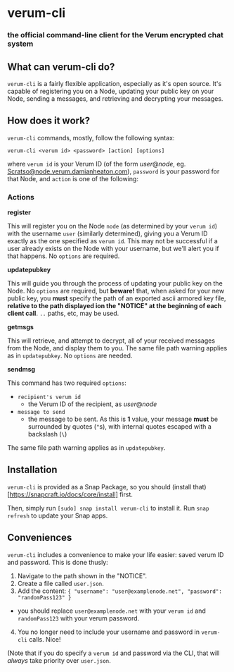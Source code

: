 # verum-cli
### the official command-line client for the Verum encrypted chat system

## What can verum-cli do?
`verum-cli` is a fairly flexible application, especially as it's open source. It's capable of registering you on a Node, updating your public key on your Node, sending a messages, and retrieving and decrypting your messages.

## How does it work?
`verum-cli` commands, mostly, follow the following syntax:
```
verum-cli <verum id> <password> [action] [options]
```
where `verum id` is your Verum ID (of the form _user_@_node_, eg. Scratso@node.verum.damianheaton.com), `password` is your password for that Node, and `action` is one of the following:

### Actions

**register**

This will register you on the Node `node` (as determined by your `verum id`) with the username `user` (similarly determined), giving you a Verum ID exactly as the one specified as `verum id`. This may not be successful if a user already exists on the Node with your username, but we'll alert you if that happens. No `options` are required.

**updatepubkey**

This will guide you through the process of updating your public key on the Node. No `options` are required, but **beware!** that, when asked for your new public key, you **must** specify the path of an exported ascii armored key file, **relative to the path displayed ion the "NOTICE" at the beginning of each client call**. `..` paths, etc, may be used.

**getmsgs**

This will retrieve, and attempt to decrypt, all of your received messages from the Node, and display them to you. The same file path warning applies as in `updatepubkey`. No `options` are needed.

**sendmsg**

This command has two required `options`:

- `recipient's verum id`
  - the Verum ID of the recipient, as _user_@_node_
- `message to send`
  - the message to be sent. As this is **1** value, your message **must** be surrounded by quotes (`"`s), with internal quotes escaped with a backslash (`\`)

The same file path warning applies as in `updatepubkey`.

## Installation

`verum-cli` is provided as a Snap Package, so you should (install that)[https://snapcraft.io/docs/core/install] first.

Then, simply run `[sudo] snap install verum-cli` to install it. Run `snap refresh` to update your Snap apps.

## Conveniences

`verum-cli` includes a convenience to make your life easier: saved verum ID and password. This is done thusly:

1. Navigate to the path shown in the "NOTICE".
2. Create a file called `user.json`.
3. Add the content: ```{
    "username": "user@examplenode.net",
    "password": "randomPass123"
  }```
  - you should replace `user@examplenode.net` with your `verum id` and `randomPass123` with your verum password.
4. You no longer need to include your username and password in `verum-cli` calls. Nice!

(Note that if you do specify a `verum id` and password via the CLI, that will *always* take priority over `user.json`.

